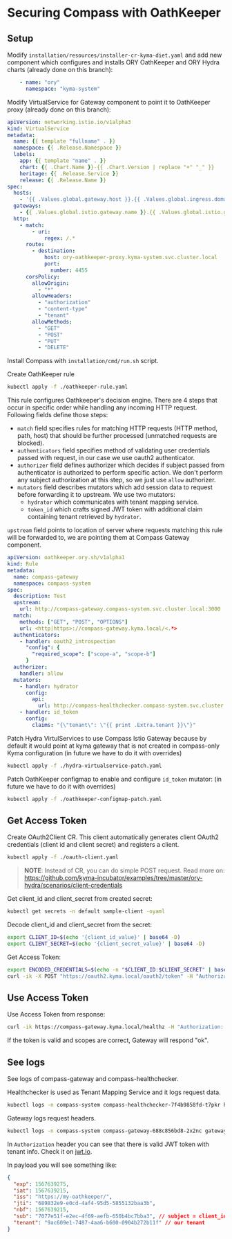 # Securing Compass with OathKeeper

## Setup
Modify `installation/resources/installer-cr-kyma-diet.yaml` and add new component which configures and installs ORY OathKeeper and ORY Hydra charts (already done on this branch):
```yaml
    - name: "ory"
      namespace: "kyma-system"
```

Modify VirtualService for Gateway component to point it to OathKeeper proxy (already done on this branch):
```yaml
apiVersion: networking.istio.io/v1alpha3
kind: VirtualService
metadata:
  name: {{ template "fullname" . }}
  namespace: {{ .Release.Namespace }}
  labels:
    app: {{ template "name" . }}
    chart: {{ .Chart.Name }}-{{ .Chart.Version | replace "+" "_" }}
    heritage: {{ .Release.Service }}
    release: {{ .Release.Name }}
spec:
  hosts:
    - '{{ .Values.global.gateway.host }}.{{ .Values.global.ingress.domainName }}'
  gateways:
    - {{ .Values.global.istio.gateway.name }}.{{ .Values.global.istio.gateway.namespace }}.svc.cluster.local
  http:
    - match:
        - uri:
            regex: /.*
      route:
        - destination:
            host: ory-oathkeeper-proxy.kyma-system.svc.cluster.local
            port:
              number: 4455
      corsPolicy:
        allowOrigin:
          - "*"
        allowHeaders:
          - "authorization"
          - "content-type"
          - "tenant"
        allowMethods:
          - "GET"
          - "POST"
          - "PUT"
          - "DELETE"
```

Install Compass with `installation/cmd/run.sh` script.

Create OathKeeper rule
```bash
kubectl apply -f ./oathkeeper-rule.yaml
```

This rule configures Oathkeeper's decision engine. There are 4 steps that occur in specific order while handling any incoming HTTP request.
Following fields define those steps:
- `match` field specifies rules for matching HTTP requests (HTTP method, path, host) that should be further processed (unmatched requests are blocked).
- `authenticators` field specifies method of validating user credentials passed with request, in our case we use oauth2 authenticator.
- `authorizer` field defines authorizer which decides if subject passed from authenticator is authorized to perform specific action. We don't perform any subject authorization at this step, so we just use `allow` authorizer.
- `mutators` field describes mutators which add session data to request before forwarding it to upstream. We use two mutators:
  - `hydrator` which communicates with tenant mapping service.
  - `token_id` which crafts signed JWT token with additional claim containing tenant retrieved by `hydrator`.

`upstream` field points to location of server where requests matching this rule will be forwarded to, we are pointing them at Compass Gateway component.
```yaml
apiVersion: oathkeeper.ory.sh/v1alpha1
kind: Rule
metadata:
  name: compass-gateway
  namespace: compass-system
spec:
  description: Test
  upstream:
    url: http://compass-gateway.compass-system.svc.cluster.local:3000
  match:
    methods: ["GET", "POST", "OPTIONS"]
    url: <http|https>://compass-gateway.kyma.local/<.*>
  authenticators:
    - handler: oauth2_introspection
      "config": {
        "required_scope": ["scope-a", "scope-b"]
      }
  authorizer:
    handler: allow
  mutators:
    - handler: hydrator
      config:
        api:
          url: http://compass-healthchecker.compass-system.svc.cluster.local:3000
    - handler: id_token
      config:
        claims: "{\"tenant\": \"{{ print .Extra.tenant }}\"}"
```

Patch Hydra VirtulServices to use Compass Istio Gateway because by default it would point at kyma gateway that is not created in compass-only Kyma configuration (in future we have to do it with overrides)
```bash
kubectl apply -f ./hydra-virtualservice-patch.yaml
```

Patch OathKeeper configmap to enable and configure `id_token` mutator: (in future we have to do it with overrides)
```bash
kubectl apply -f ./oathkeeper-configmap-patch.yaml
```

## Get Access Token

Create OAuth2Client CR. This client automatically generates client OAuth2 credentials (client id and client secret) and registers a client.
```bash
kubectl apply -f ./oauth-client.yaml
```

> **NOTE**: Instead of CR, you can do simple POST request. Read more on: https://github.com/kyma-incubator/examples/tree/master/ory-hydra/scenarios/client-credentials

Get client_id and client_secret from created secret:
```bash
kubectl get secrets -n default sample-client -oyaml
```

Decode client_id and client_secret from the secret:
```bash
export CLIENT_ID=$(echo '{client_id_value}' | base64 -D)
export CLIENT_SECRET=$(echo '{client_secret_value}' | base64 -D)
```

Get Access Token:
```bash
export ENCODED_CREDENTIALS=$(echo -n "$CLIENT_ID:$CLIENT_SECRET" | base64)
curl -ik -X POST "https://oauth2.kyma.local/oauth2/token" -H "Authorization: Basic $ENCODED_CREDENTIALS" -F "grant_type=client_credentials" -F "scope=scope-a scope-b"
```

## Use Access Token

Use Access Token from response:
```bash
curl -ik https://compass-gateway.kyma.local/healthz -H "Authorization: Bearer ${access_token}"
```

If the token is valid and scopes are correct, Gateway will respond "ok".

## See logs

See logs of compass-gateway and compass-healthchecker.

Healthchecker is used as Tenant Mapping Service and it logs request data.
```bash
kubectl logs -n compass-system compass-healthchecker-7f4b9858fd-t7pkr healthchecker
```

Gateway logs request headers.
```bash
kubectl logs -n compass-system compass-gateway-688c856bd8-2x2nc gateway
```

In `Authorization` header you can see that there is valid JWT token with tenant info. Check it on [jwt.io](https://jwt.io/).

In payload you will see something like:
```json
{
  "exp": 1567639275,
  "iat": 1567639215,
  "iss": "https://my-oathkeeper/",
  "jti": "689832e9-e0cd-4af4-95d5-5855132baa3b",
  "nbf": 1567639215,
  "sub": "7077e51f-e2ec-4f69-aefb-650b4bc7bba3", // subject = client_id
  "tenant": "9ac609e1-7487-4aa6-b600-0904b272b11f" // our tenant
}
```
